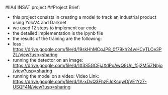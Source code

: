 #IIA4 INSAT project 
##Project Brief:
* this project consists in creating a model to track an industrial product using YoloV4 and Darknet
* we used 12 steps to implement our code
* the detailed implementation is the ipynb file
* the results of the training are the following:
* loss :
 https://drive.google.com/file/d/19skHhMCgJP8_0f79kh24wHCyTLCe3PZL/view?usp=sharing
* running the detector on an image:
 https://drive.google.com/file/d/1X3S5GCEjJXdPoAwQ9Un_f5j2M5iZNbjo/view?usp=sharing
* running the model on a video:
 Video Link: https://drive.google.com/file/d/1A-xDvQ3FhzFJcKcqwDjVE1Yz7-USQF4N/view?usp=sharing
